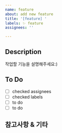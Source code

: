 ```yaml
---
name: feature
about: add new feature
title: '[feature] '
labels: ✨ feature
assignees: ''

---
```


## Description
작업할 기능을 설명해주세요:)

## To Do
- [ ] checked assignees
- [ ] checked labels
- [ ] to do
- [ ] to do

## 참고사항 & 기타
